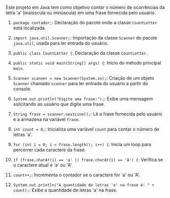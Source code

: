 Este projeto em Java tem como objetivo contar o número de ocorrências da letra 'a' (maiúscula ou minúscula) em uma frase fornecida pelo usuário.

1. `package contador;`: Declaração do pacote onde a classe `CountLetter` está localizada.

2. `import java.util.Scanner;`: Importação da classe `Scanner` do pacote `java.util`, usada para ler entrada do usuário.

3. `public class CountLetter {`: Declaração da classe `CountLetter`.

4. `public static void main(String[] args) {`: Início do método principal `main`.

5. `Scanner scanner = new Scanner(System.in);`: Criação de um objeto `Scanner` chamado `scanner` para ler entrada do usuário a partir do console.

6. `System.out.println("Digite uma frase:");`: Exibe uma mensagem solicitando ao usuário que digite uma frase.

7. `String frase = scanner.nextLine();`: Lê a frase fornecida pelo usuário e a armazena na variável `frase`.

8. `int count = 0;`: Inicializa uma variável `count` para contar o número de letras 'a'.

9. `for (int i = 0; i < frase.length(); i++) {`: Inicia um loop para percorrer cada caractere da frase.

10. `if (frase.charAt(i) == 'a' || frase.charAt(i) == 'A') {`: Verifica se o caractere atual é 'a' ou 'A'.

11. `count++;`: Incrementa o contador se o caractere for 'a' ou 'A'.

12. `System.out.println("A quantidade de letras 'a' na frase é: " + count);`: Exibe a quantidade de letras 'a' na frase.


